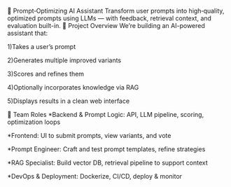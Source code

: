 🧠 Prompt‑Optimizing AI Assistant
Transform user prompts into high‑quality, optimized prompts using LLMs — with feedback, retrieval context, and evaluation built-in.
🚀 Project Overview
We’re building an AI-powered assistant that:

1)Takes a user’s prompt

2)Generates multiple improved variants

3)Scores and refines them

4)Optionally incorporates knowledge via RAG

5)Displays results in a clean web interface

👥 Team Roles
*Backend & Prompt Logic: API, LLM pipeline, scoring, optimization loops

*Frontend: UI to submit prompts, view variants, and vote

*Prompt Engineer: Craft and test prompt templates, refine strategies

*RAG Specialist: Build vector DB, retrieval pipeline to support context

*DevOps & Deployment: Dockerize, CI/CD, deploy & monitor

